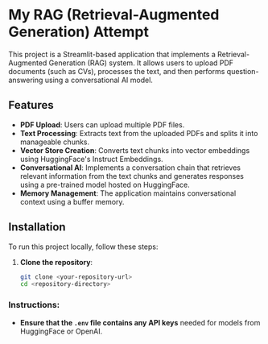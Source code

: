 # My RAG (Retrieval-Augmented Generation) Attempt

This project is a Streamlit-based application that implements a Retrieval-Augmented Generation (RAG) system. It allows users to upload PDF documents (such as CVs), processes the text, and then performs question-answering using a conversational AI model.

## Features

- **PDF Upload**: Users can upload multiple PDF files.
- **Text Processing**: Extracts text from the uploaded PDFs and splits it into manageable chunks.
- **Vector Store Creation**: Converts text chunks into vector embeddings using HuggingFace's Instruct Embeddings.
- **Conversational AI**: Implements a conversation chain that retrieves relevant information from the text chunks and generates responses using a pre-trained model hosted on HuggingFace.
- **Memory Management**: The application maintains conversational context using a buffer memory.

## Installation

To run this project locally, follow these steps:

1. **Clone the repository**:
   ```bash
   git clone <your-repository-url>
   cd <repository-directory>


### Instructions:

- **Ensure that the `.env` file contains any API keys** needed for models from HuggingFace or OpenAI.
